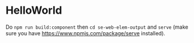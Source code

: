 # HelloWorld

Do `npm run build:component` then `cd se-web-elem-output` and `serve` (make sure you have https://www.npmjs.com/package/serve installed). 
